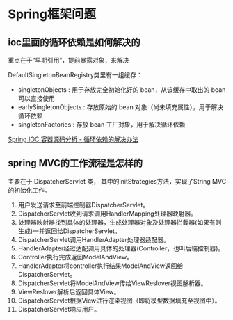 # Spring框架问题

## ioc里面的循环依赖是如何解决的

重点在于“早期引用”，提前暴露对象，来解决

DefaultSingletonBeanRegistry类里有一组缓存：
* singletonObjects : 用于存放完全初始化好的 bean，从该缓存中取出的 bean 可以直接使用
* earlySingletonObjects : 存放原始的 bean 对象（尚未填充属性），用于解决循环依赖
* singletonFactories : 存放 bean 工厂对象，用于解决循环依赖

[Spring IOC 容器源码分析 - 循环依赖的解决办法](https://cloud.tencent.com/developer/article/1145275)

## spring MVC的工作流程是怎样的

主要在于 DispatcherServlet 类， 其中的initStrategies方法，实现了String MVC的初始化工作。

1. 用户发送请求至前端控制器DispatcherServlet。
2. DispatcherServlet收到请求调用HandlerMapping处理器映射器。
3. 处理器映射器找到具体的处理器，生成处理器对象及处理器拦截器(如果有则生成)一并返回给DispatcherServlet。
4. DispatcherServlet调用HandlerAdapter处理器适配器。
5. HandlerAdapter经过适配调用具体的处理器(Controller，也叫后端控制器)。
6. Controller执行完成返回ModelAndView。
7. HandlerAdapter将controller执行结果ModelAndView返回给DispatcherServlet。
8. DispatcherServlet将ModelAndView传给ViewReslover视图解析器。
9. ViewReslover解析后返回具体View。
10. DispatcherServlet根据View进行渲染视图（即将模型数据填充至视图中）。
11. DispatcherServlet响应用户。
